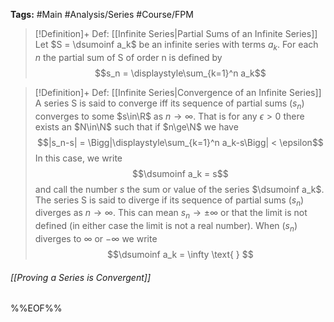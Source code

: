 **Tags:** #Main #Analysis/Series #Course/FPM 

>[!Definition]+ Def: [[Infinite Series|Partial Sums of an Infinite Series]]
>Let $S = \dsumoinf a_k$ be an infinite series with terms $a_k$. For each $n$ the partial sum of S of order n is defined by
>$$s_n = \displaystyle\sum_{k=1}^n a_k$$

> [!Definition]+ Def: [[Infinite Series|Convergence of an Infinite Series]]
> A series S is said to converge iff its sequence of partial sums $(s_n)$ converges to some $s\in\R$ as $n\to\infty$. That is for any $\epsilon>0$ there exists an $N\in\N$ such that if $n\ge\N$ we have
> $$|s_n-s| = \Bigg|\displaystyle\sum_{k=1}^n a_k-s\Bigg| < \epsilon$$
> In this case, we write
> $$\dsumoinf a_k = s$$
> and call the number $s$ the sum or value of the series $\dsumoinf a_k$.
> The series S is said to diverge if its sequence of partial sums $(s_n)$ diverges as $n\to\infty$. This can mean $s_n\to\pm\infty$ or that the limit is not defined (in either case the limit is not a real number). When $(s_n)$ diverges to $\infty$ or $-\infty$ we write
> $$\dsumoinf a_k = \infty \text{ } $$

###### [[Proving a Series is Convergent]]

%%EOF%%